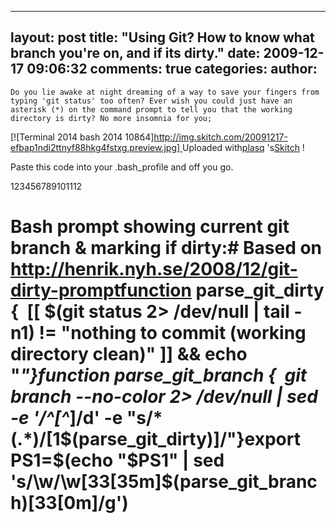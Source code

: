 

---
layout: post
title: "Using Git? How to know what branch you're on, and if its dirty."
date: 2009-12-17 09:06:32
comments: true
categories:
author: 
---


    Do you lie awake at night dreaming of a way to save your fingers from typing 'git status' too often? Ever wish you could just have an asterisk (*) on the command prompt to tell you that the working directory is dirty? No more insomnia for you;

[![Terminal 2014 bash 2014 108ճ4][http://img.skitch.com/20091217-efbap1ndi2ttnyf88hkg4fstxg.preview.jpg] ](http://skitch.com/glennr/ncyku/terminal-bash-108x34) Uploaded with[plasq](http://plasq.com/) 's[Skitch](http://skitch.com) !

Paste this code into your .bash_profile and off you go.


123456789101112
# Bash prompt showing current git branch & marking if dirty:# Based on http://henrik.nyh.se/2008/12/git-dirty-promptfunction parse_git_dirty {  [[ $(git status 2> /dev/null | tail -n1) != "nothing to commit (working directory clean)" ]] && echo "*"}function parse_git_branch {  git branch --no-color 2> /dev/null | sed -e '/^[^*]/d' -e "s/* (.*)/[1$(parse_git_dirty)]/"}export PS1=$(echo "$PS1" | sed 's/\w/\w\[33[35m\]$(parse_git_branch)\[33[0m\]/g')